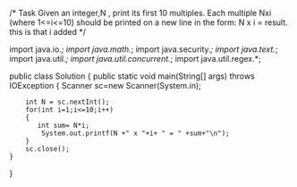 /* Task
Given an integer,N , print 
its first 10 multiples. 
Each multiple Nxi  (where 1<=i<=10) 
should be printed on a new line in the form:
N x i = result.
this is that i added
*/

import java.io.*;
import java.math.*;
import java.security.*;
import java.text.*;
import java.util.*;
import java.util.concurrent.*;
import java.util.regex.*;



public class Solution {
    public static void main(String[] args) throws IOException {
        Scanner sc=new Scanner(System.in);

        int N = sc.nextInt();
        for(int i=1;i<=10;i++)
        {   
           int sum= N*i;
            System.out.printf(N +" x "+i+ " = " +sum+"\n");
        }
        sc.close();
    }
}

